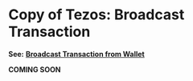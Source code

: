 # Copy of Tezos: Broadcast Transaction

**See:** [**Broadcast Transaction from Wallet**](../../wallets/broadcast-transaction-from-wallet.md)

**COMING SOON**
